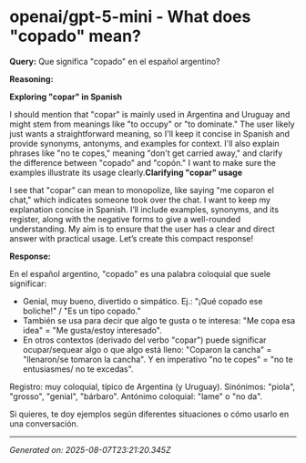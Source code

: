 # openai/gpt-5-mini - What does "copado" mean?

**Query:** Que significa "copado" en el español argentino?

**Reasoning:**

**Exploring "copar" in Spanish**

I should mention that "copar" is mainly used in Argentina and Uruguay and might stem from meanings like "to occupy" or "to dominate." The user likely just wants a straightforward meaning, so I'll keep it concise in Spanish and provide synonyms, antonyms, and examples for context. I'll also explain phrases like "no te copes," meaning "don't get carried away," and clarify the difference between "copado" and "copón." I want to make sure the examples illustrate its usage clearly.**Clarifying "copar" usage**

I see that "copar" can mean to monopolize, like saying "me coparon el chat," which indicates someone took over the chat. I want to keep my explanation concise in Spanish. I’ll include examples, synonyms, and its register, along with the negative forms to give a well-rounded understanding. My aim is to ensure that the user has a clear and direct answer with practical usage. Let’s create this compact response!

**Response:**

En el español argentino, "copado" es una palabra coloquial que suele significar:

- Genial, muy bueno, divertido o simpático. Ej.: "¡Qué copado ese boliche!" / "Es un tipo copado."  
- También se usa para decir que algo te gusta o te interesa: "Me copa esa idea" = "Me gusta/estoy interesado".  
- En otros contextos (derivado del verbo "copar") puede significar ocupar/sequear algo o que algo está lleno: "Coparon la cancha" = "llenaron/se tomaron la cancha". Y en imperativo "no te copes" = "no te entusiasmes/ no te excedas".

Registro: muy coloquial, típico de Argentina (y Uruguay). Sinónimos: "piola", "grosso", "genial", "bárbaro". Antónimo coloquial: "lame" o "no da".

Si quieres, te doy ejemplos según diferentes situaciones o cómo usarlo en una conversación.

---
*Generated on: 2025-08-07T23:21:20.345Z*
